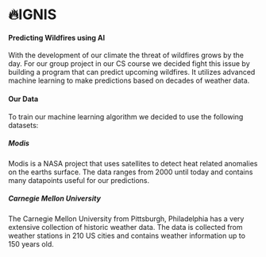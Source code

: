 # 🔥IGNIS

#### Predicting Wildfires using AI

With the development of our climate the threat of wildfires grows by the day. For our group project in our CS course we decided fight this issue by building a program that can predict upcoming wildfires. 
It utilizes advanced machine learning to make predictions based on decades of weather data.

#### Our Data

To train our machine learning algorithm we decided to use the following datasets:

##### Modis

Modis is a NASA project that uses satellites to detect heat related anomalies on the earths surface. The data ranges from 2000 until today and contains many datapoints useful for our predictions.

##### Carnegie Mellon University

The Carnegie Mellon University from Pittsburgh, Philadelphia has a very extensive collection of historic weather data. The data is collected from weather stations in 210 US cities and contains weather information up to 150 years old.
